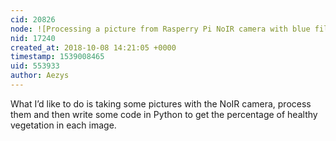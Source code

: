 ```yaml
---
cid: 20826
node: ![Processing a picture from Rasperry Pi NoIR camera with blue filter and getting NDVI values.](../notes/Aezys/10-07-2018/processing-a-picture-from-rasperry-pi-noir-camera-with-blue-filter-and-getting-ndvi-values)
nid: 17240
created_at: 2018-10-08 14:21:05 +0000
timestamp: 1539008465
uid: 553933
author: Aezys
---
```


What I’d like to do is taking some pictures with the NoIR camera, process them and then write some code in Python to get the percentage of healthy vegetation in each image.